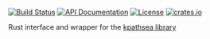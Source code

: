 [![Build Status](https://secure.travis-ci.org/dginev/rust-kpathsea.png?branch=master)](http://travis-ci.org/dginev/rust-kpathsea)
[![API Documentation](https://img.shields.io/badge/docs-API-blue.svg)](http://dginev.github.io/rust-kpathsea/libxml/index.html)
[![License](http://img.shields.io/badge/license-MIT-blue.svg)](https://raw.githubusercontent.com/dginev/rust-kpathsea/master/LICENSE)
[![crates.io](https://img.shields.io/crates/v/kpathsea.svg)](https://crates.io/crates/kpathsea)

Rust interface and wrapper for the [kpathsea library](https://ctan.org/pkg/kpathsea)
